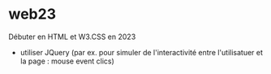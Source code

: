 # web23
Débuter en HTML et W3.CSS en 2023
+ utiliser JQuery (par ex. pour simuler de l'interactivité entre l'utilisatuer et la page : mouse event clics)
